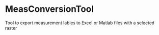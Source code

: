 # MeasConversionTool
Tool to export measurement lables to Excel or Matlab files with a selected raster
